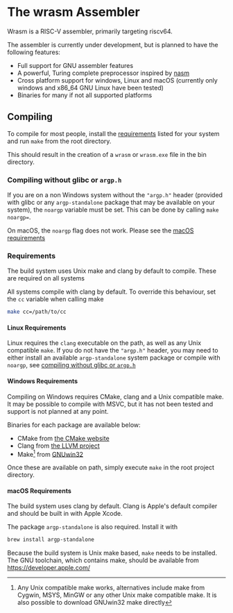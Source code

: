 # The wrasm Assembler

Wrasm is a RISC-V assembler, primarily targeting riscv64.

The assembler is currently under development, but is planned to have the
following features:
- Full support for GNU assembler features
- A powerful, Turing complete preprocessor inspired by [nasm](https://nasm.us/)
- Cross platform support for windows, Linux and macOS (currently only windows
and x86_64 GNU Linux have been tested)
- Binaries for many if not all supported platforms

## Compiling

To compile for most people, install the [requirements](#requirements) listed
for your system and run `make` from the root directory.

This should result in the creation of a `wrasm` or `wrasm.exe` file in the bin
directory.

### Compiling without glibc or `argp.h`

If you are on a non Windows system without the `"argp.h"` header (provided with
glibc or any `argp-standalone` package that may be available on your system),
the `noargp` variable must be set. This can be done by calling `make noargp=`.

On macOS, the `noargp` flag does not work. Please see the [macOS
requirements](#macos-requirements)

### Requirements

The build system uses Unix make and clang by default to compile. These are
required on all systems

All systems compile with clang by default. To override this behaviour, set the
`cc` variable when calling make
```sh
make cc=/path/to/cc
```

#### Linux Requirements

Linux requires the `clang` executable on the path, as well as any Unix
compatible `make`. If you do not have the `"argp.h"` header, you may need to
either install an available `argp-standalone` system package or compile with
`noargp`, see [compiling without glibc or
`argp.h`](#compiling-without-glibc-or-argph)

#### Windows Requirements

Compiling on Windows requires CMake, clang and a Unix compatible make. It may
be possible to compile with MSVC, but it has not been tested and support is not
planned at any point.

Binaries for each package are available below:

- CMake from [the CMake website](https://cmake.org/download/#latest)
- Clang from [the LLVM
project](https://github.com/llvm/llvm-project/releases/latest)
- Make[^1] from [GNUwin32](https://gnuwin32.sourceforge.net/install.html)

Once these are available on path, simply execute `make` in the root project
directory.

[^1]: Any Unix compatible make works, alternatives include make from Cygwin,
MSYS, MinGW or any other Unix make compatible make. It is also possible to
download GNUwin32 make directly

#### macOS Requirements

The build system uses clang by default. Clang is Apple's default compiler and
should be built in with Apple Xcode.

The package `argp-standalone` is also required. Install it with
```sh
brew install argp-standalone
```

Because the build system is Unix make based, `make` needs to be installed. The
GNU toolchain, which contains make, should be available from
<https://developer.apple.com/>

